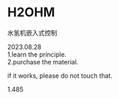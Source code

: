 # H2OHM
水氢机嵌入式控制  

2023.08.28  
1.learn the principle.   
2.purchase the material.   

 if it works, please do not touch that.    



 1.485    
 
